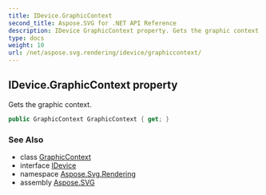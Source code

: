 ```yaml
---
title: IDevice.GraphicContext
second_title: Aspose.SVG for .NET API Reference
description: IDevice GraphicContext property. Gets the graphic context
type: docs
weight: 10
url: /net/aspose.svg.rendering/idevice/graphiccontext/
---
```

## IDevice.GraphicContext property

Gets the graphic context.

```csharp
public GraphicContext GraphicContext { get; }
```

### See Also

* class [GraphicContext](../../graphiccontext/)
* interface [IDevice](../)
* namespace [Aspose.Svg.Rendering](../../../aspose.svg.rendering/)
* assembly [Aspose.SVG](../../../)
